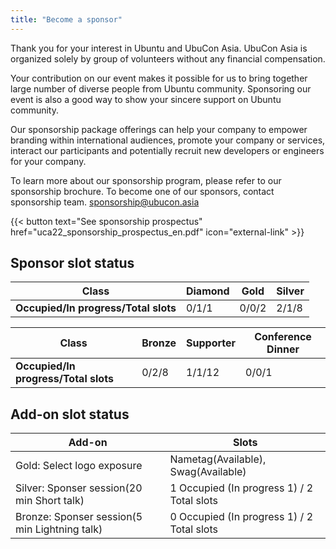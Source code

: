 ```yaml
---
title: "Become a sponsor"
---
```

Thank you for your interest in Ubuntu and UbuCon Asia. UbuCon Asia is organized solely by group of volunteers without any financial compensation. 

Your contribution on our event makes it possible for us to bring together large number of diverse people from Ubuntu community. Sponsoring our event is also a good way to show your sincere support on Ubuntu community.

Our sponsorship package offerings can help your company to empower branding within international audiences, promote your company or services, interact our participants and potentially recruit new developers or engineers for your company.

To learn more about our sponsorship program, please refer to our sponsorship brochure.
To become one of our sponsors, contact sponsorship team. sponsorship@ubucon.asia

{{< button text="See sponsorship prospectus" href="uca22_sponsorship_prospectus_en.pdf" icon="external-link" >}}

## Sponsor slot status
| **Class** | Diamond | Gold | Silver |
| --- | --- | --- | --- |
| **Occupied/In progress/Total slots** | 0/1/1 | 0/0/2 | 2/1/8 |

| **Class** | Bronze | Supporter | Conference Dinner |
| --- | --- | --- | --- |
| **Occupied/In progress/Total slots** | 0/2/8 | 1/1/12 | 0/0/1 |

## Add-on slot status
| Add-on | Slots |
| --- | --- |
| Gold: Select logo exposure | Nametag(Available), Swag(Available) |
| Silver: Sponser session(20 min Short talk) | 1 Occupied (In progress 1) / 2 Total slots | 
| Bronze: Sponser session(5 min Lightning talk) | 0 Occupied (In progress 1) / 2 Total slots | 